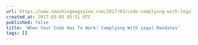 ```yaml
---
url: https://www.smashingmagazine.com/2017/03/code-complying-with-legal-mandates/
created_at: 2017-03-03 05:51 UTC
published: false
title: 'When Your Code Has To Work: Complying With Legal Mandates'
tags: []
---
```



